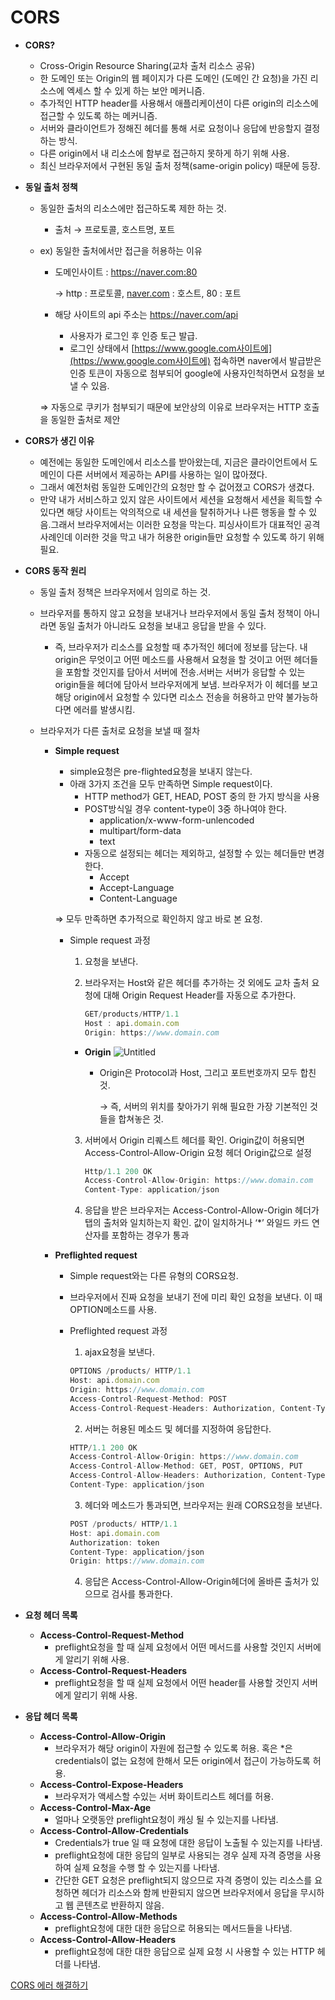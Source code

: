 # CORS

- **CORS?**
    - Cross-Origin Resource Sharing(교차 출처 리소스 공유)
    - 한 도메인 또는 Origin의 웹 페이지가 다른 도메인 (도메인 간 요청)을 가진 리소스에 엑세스 할 수 있게 하는 보안 메커니즘.
    - 추가적인 HTTP header를 사용해서 애플리케이션이 다른 origin의 리소스에 접근할 수 있도록 하는 메커니즘.
    - 서버와 클라이언트가 정해진 헤더를 통해 서로 요청이나 응답에 반응할지 결정하는 방식.
    - 다른 origin에서 내 리소스에 함부로 접근하지 못하게 하기 위해 사용.
    - 최신 브라우저에서 구현된 동일 출처 정책(same-origin policy) 때문에 등장.

- **동일 출처 정책**
    - 동일한 출처의 리소스에만 접근하도록 제한 하는 것.
        - 출처 → 프로토콜, 호스트명, 포트
    - ex) 동일한 출처에서만 접근을 허용하는 이유
        - 도메인사이트 : https://naver.com:80
            
            → http : 프로토콜, [naver.com](http://naver.com) : 호스트, 80 : 포트
            
        - 해당 사이트의 api 주소는 https://naver.com/api
            - 사용자가 로그인 후 인증 토근 발급.
            - 로그인 상태에서 [https://www.google.com사이트에](https://www.google.com사이트에) 접속하면 naver에서 발급받은 인증 토큰이 자동으로 첨부되어 google에 사용자인척하면서 요청을 보낼 수 있음.
        
        ⇒ 자동으로 쿠키가 첨부되기 때문에 보안상의 이유로 브라우저는 HTTP 호출을 동일한 출처로 제안
        

- **CORS가 생긴 이유**
    - 예전에는 동일한 도메인에서 리소스를 받아왔는데, 지금은 클라이언트에서 도메인이 다른 서버에서 제공하는 API를 사용하는 일이 많아졌다.
    - 그래서 예전처럼 동일한 도메인간의 요청만 할 수 겂어졌고 CORS가 생겼다.
    - 만약 내가 서비스하고 있지 않은 사이트에서 세션을 요청해서 세션을 획득할 수 있다면 해당 사이트는 악의적으로 내 세션을 탈취하거나 나른 행동을 할 수 있음.그래서 브라우저에서는 이러한 요청을 막는다. 피싱사이트가 대표적인 공격 사례인데 이러한 것을 막고 내가 허용한 origin들만 요청할 수 있도록 하기 위해 필요.
    
- **CORS 동작 원리**
    - 동일 출처 정책은 브라우저에서 임의로 하는 것.
    - 브라우저를 통하지 않고 요청을 보내거나 브라우저에서 동일 출처 정책이 아니라면 동일 출처가 아니라도 요청을 보내고 응답을 받을 수 있다.
        - 즉, 브라우저가 리소스를 요청할 때 추가적인 헤더에 정보를 담는다. 내 origin은 무엇이고 어떤 메소드를 사용해서 요청을 할 것이고 어떤 헤더들을 포함할 것인지를 담아서 서버에 전송.서버는 서버가 응답할 수 있는 origin들을 헤더에 담아서 브라우저에게 보냄. 브라우저가 이 헤더를 보고 해당 origin에서 요청할 수 있다면 리소스 전송을 허용하고 만약 불가능하다면 에러를 발생시킴.
            
    - 브라우저가 다른 출처로 요청을 보낼 때 절차
        - **Simple request**
            - simple요청은 pre-flighted요청을 보내지 않는다.
            - 아래 3가지 조건을 모두 만족하면 Simple request이다.
                - HTTP method가 GET, HEAD, POST 중의 한 가지 방식을 사용
                - POST방식일 경우 content-type이 3중 하나여야 한다.
                    - application/x-www-form-unlencoded
                    - multipart/form-data
                    - text
                - 자동으로 설정되는 헤더는 제외하고, 설정할 수 있는 헤더들만 변경한다.
                    - Accept
                    - Accept-Language
                    - Content-Language
            
            ⇒ 모두 만족하면 추가적으로 확인하지 않고 바로 본 요청.
            
            - Simple request 과정
                1. 요청을 보낸다.
                2. 브라우저는 Host와 같은 헤더를 추가하는 것 외에도 교차 출처 요청에 대해 Origin Request Header를 자동으로 추가한다.
                    
                    ```jsx
                    GET/products/HTTP/1.1
                    Host : api.domain.com
                    Origin: https://www.domain.com
                    ```
                    
                - **Origin**
                    ![Untitled](https://user-images.githubusercontent.com/51350374/165196751-94cb4e0a-d884-477f-81c7-601916227e35.png)
                    
                    - Origin은 Protocol과 Host, 그리고 포트번호까지 모두 합친 것.
                        
                        → 즉, 서버의 위치를 찾아가기 위해 필요한 가장 기본적인 것들을 합쳐놓은 것.
                        
                3. 서버에서 Origin 리퀘스트 헤더를 확인. Origin값이 허용되면 Access-Control-Allow-Origin 요청 헤더 Origin값으로 설정
                    
                    ```jsx
                    Http/1.1 200 OK
                    Access-Control-Allow-Origin: https://www.domain.com
                    Content-Type: application/json
                    ```
                    
                4. 응답을 받은 브라우저는 Access-Control-Allow-Origin 헤더가 탭의 출처와 일치하는지 확인.
                값이 일치하거나 ‘*’ 와일드 카드 연산자를 포함하는 경우가 통과
        - **Preflighted request**
            - Simple request와는 다른 유형의 CORS요청.
            - 브라우저에서 진짜 요청을 보내기 전에 미리 확인 요청을 보낸다. 이 때 OPTION메소드를 사용.
            - Preflighted request 과정
                1. ajax요청을 보낸다.
                
                ```jsx
                OPTIONS /products/ HTTP/1.1
                Host: api.domain.com
                Origin: https://www.domain.com
                Access-Control-Request-Method: POST
                Access-Control-Request-Headers: Authorization, Content-Type
                ```
                
                2. 서버는 허용된 메소드 및 헤더를 지정하여 응답한다.
                
                ```jsx
                HTTP/1.1 200 OK
                Access-Control-Allow-Origin: https://www.domain.com
                Access-Control-Allow-Method: GET, POST, OPTIONS, PUT
                Access-Control-Allow-Headers: Authorization, Content-Type
                Content-Type: application/json
                ```
                
                3. 헤더와 메소드가 통과되면, 브라우저는 원래 CORS요청을 보낸다.
                
                ```jsx
                POST /products/ HTTP/1.1
                Host: api.domain.com
                Authorization: token
                Content-Type: application/json
                Origin: https://www.domain.com
                ```
                
                4. 응답은 Access-Control-Allow-Origin헤더에 올바른 출처가 있으므로 검사를 통과한다.
- **요청 헤더 목록**
    - **Access-Control-Request-Method**
        - preflight요청을 할 때 실제 요청에서 어떤 메서드를 사용할 것인지 서버에게 알리기 위해 사용.
    - **Access-Control-Request-Headers**
        - preflight요청을 할 때 실제 요청에서 어떤 header를 사용할 것인지 서버에게 알리기 위해 사용.
- **응답 헤더 목록**
    - **Access-Control-Allow-Origin**
        - 브라우저가 해당 origin이 자원에 접근할 수 있도록 허용. 혹은 *은 credentials이 없는 요청에 한해서 모든 origin에서 접근이 가능하도록 허용.
    - **Access-Control-Expose-Headers**
        - 브라우저가 액세스할 수있는 서버 화이트리스트 헤더를 허용.
    - **Access-Control-Max-Age**
        - 얼마나 오랫동안 preflight요청이 캐싱 될 수 있는지를 나타냄.
    - **Access-Control-Allow-Credentials**
        - Credentials가 true 일 때 요청에 대한 응답이 노출될 수 있는지를 나타냄.
        - preflight요청에 대한 응답의 일부로 사용되는 경우 실제 자격 증명을 사용하여 실제 요청을 수행 할 수 있는지를 나타냄.
        - 간단한 GET 요청은 preflight되지 않으므로 자격 증명이 있는 리소스를 요청하면 헤더가 리소스와 함께 반환되지 않으면 브라우저에서 응답을 무시하고 웹 콘텐츠로 반환하지 않음.
    - **Access-Control-Allow-Methods**
        - preflight요청에 대한 대한 응답으로 허용되는 메서드들을 나타냄.
    - **Access-Control-Allow-Headers**
        - preflight요청에 대한 대한 응답으로 실제 요청 시 사용할 수 있는 HTTP 헤더를 나타냄.

[CORS 에러 해결하기](https://github.com/outlastudy/2022-weekly-study/blob/%EC%B0%BD%EC%9A%A9/%EC%B0%BD%EC%9A%A9/CORS%20%EC%97%90%EB%9F%AC%20%ED%95%B4%EA%B2%B0%ED%95%98%EA%B8%B0.md)
